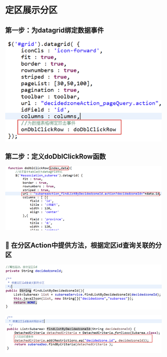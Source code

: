 # 定区展示分区

## 第一步：为datagrid绑定数据事件

![](../../../../.gitbook/assets/image%20%2868%29.png)

## 第二步：定义doDblClickRow函数

![](../../../../.gitbook/assets/image%20%28189%29.png)

##  在分区Action中提供方法，根据定区id查询关联的分区

![&#xF06C;	&#x5728;SubareaServiceImpl&#x4E2D;&#x63D0;&#x4F9B;&#x65B9;&#x6CD5;&#xFF0C;&#x6839;&#x636E;&#x5B9A;&#x533A;id&#x67E5;&#x8BE2;&#x5173;&#x8054;&#x7684;&#x5206;&#x533A;](../../../../.gitbook/assets/image%20%28137%29.png)

![](../../../../.gitbook/assets/image%20%28119%29.png)

